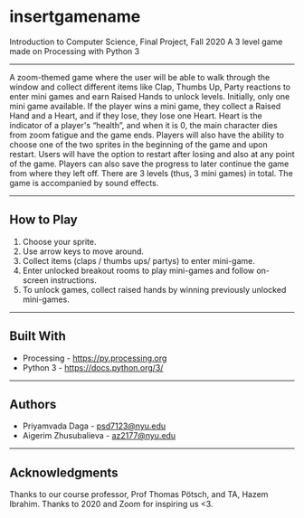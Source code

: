 # insertgamename
Introduction to Computer Science, Final Project, Fall 2020
A 3 level game made on Processing with Python 3

____________________


A zoom-themed game where the user will be able to walk through the window and collect different items like Clap, Thumbs Up, Party reactions to enter mini games and earn Raised Hands to unlock levels. Initially, only one mini game available. If the player wins a mini game, they collect a Raised Hand and a Heart, and if they lose, they lose one Heart. Heart is the indicator of a player's “health”, and when it is 0, the main character dies from zoom fatigue and the game ends. Players will also have the ability to choose one of the two sprites in the beginning of the game and upon restart. Users will have the option to restart after losing and also at any point of the game. Players can also save the progress to later continue the game from where they left off. There are 3 levels (thus, 3 mini games) in total. The game is accompanied by sound effects.

___

## How to Play ##

1. Choose your sprite.
2. Use arrow keys to move around. 
3. Collect items (claps / thumbs ups/ partys) to enter mini-game. 
4. Enter unlocked breakout rooms to play mini-games and follow on-screen instructions.
5. To unlock games, collect raised hands by winning previously unlocked mini-games.

___

## Built With ##

* Processing - https://py.processing.org
* Python 3 - https://docs.python.org/3/

___

## Authors ##

- Priyamvada Daga - psd7123@nyu.edu
- Aigerim Zhusubalieva - az2177@nyu.edu

___

## Acknowledgments ##

Thanks to our course professor, Prof Thomas Pötsch, and TA, Hazem Ibrahim.
Thanks to 2020 and Zoom for inspiring us <3.
